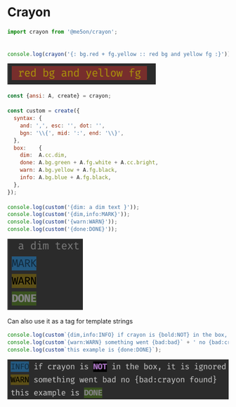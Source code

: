 # Crayon

```js
import crayon from '@me5on/crayon';


console.log(crayon('{: bg.red + fg.yellow :: red bg and yellow fg :}'));
```

![](./doc/red-bg-yellow-fg.png)

```js
const {ansi: A, create} = crayon;

const custom = create({
  syntax: {
    and: ',', esc: '', dot: '',
    bgn: '\\{', mid: ':', end: '\\}',
  },
  box:    {
    dim:  A.cc.dim,
    done: A.bg.green + A.fg.white + A.cc.bright,
    warn: A.bg.yellow + A.fg.black,
    info: A.bg.blue + A.fg.black,
  },
});

console.log(custom('{dim: a dim text }'));
console.log(custom('{dim,info:MARK}'));
console.log(custom('{warn:WARN}'));
console.log(custom('{done:DONE}'));
```

![](./doc/custom-crayons.png)

Can also use it as a tag for template strings

```js
console.log(custom`{dim,info:INFO} if crayon is {bold:NOT} in the box, it is ignored`);
console.log(custom`{warn:WARN} something went {bad:bad}` + ' no {bad:crayon found}');
console.log(custom`this example is {done:DONE}`);
```

![](./doc/tagged-template-strings.png)
